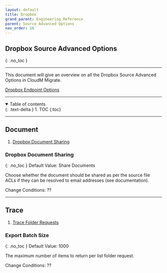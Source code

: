 ```yaml
---
layout: default
title: Dropbox
grand_parent: Engineering Reference
parent: Source Advanced Options
nav_order: 16
---
```


## Dropbox Source Advanced Options
{: .no_toc }

---

This document will give an overview on all the Dropbox Source Advanced Options in CloudM Migrate.

<a href="https://cloudm-migrate.github.io/documentation/Engineering-Reference/DropBox.html">Dropbox Endpoint Options</a>

---
<a name="top"></a>
<details open markdown="block">
  <summary>
    Table of contents
  </summary>
  {: .text-delta }
1. TOC
{:toc}
</details>

---
## Document

1. [Dropbox Document Sharing](#dropshare)

### Dropbox Document Sharing <a name="dropshare"></a>
{: .no_toc }
Default Value: Share Documents

Choose whether the document should be shared as per the source file ACLs if they can be resolved to email addresses (see documentation).

Change Conditions: ??

---
## Trace

1. [Trace Folder Requests](#tracefold)

###  Export Batch Size <a name="tracefold"></a>
{: .no_toc }
Default Value: 1000

The maximum number of items to return per list folder request.

Change Conditions: ??

